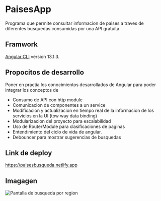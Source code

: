 # PaisesApp

Programa que permite consultar informacion de paises a traves de diferentes busquedas consumidas por una API gratuita

## Framwork
[Angular CLI](https://github.com/angular/angular-cli) version 13.1.3.

## Propocitos de desarrollo

Poner en practia los conocimientos desarrollados de Angular para poder integrar los conceptos de 
- Consumo de API con http module 
- Comunicacion de componentes a un service
- Modificacion y actualizacion en tiempo real de la informacion de los servicios en la UI (tow way data binding)
- Modularizacion del proyecto para escalabilidad 
- Uso de RouterModule para clasificaciones de paginas
- Entendimiento del ciclo de vida de angular.
- Debouncer para mostrar sugerencias de busquedas

## Link de deploy
https://paisesbusqueda.netlify.app

## Imagagen

![Pantalla de busqueda por region](https://res.cloudinary.com/dxi9i9ucm/image/upload/v1655825777/shux1ffcyl0trggpuznq.jpg)


